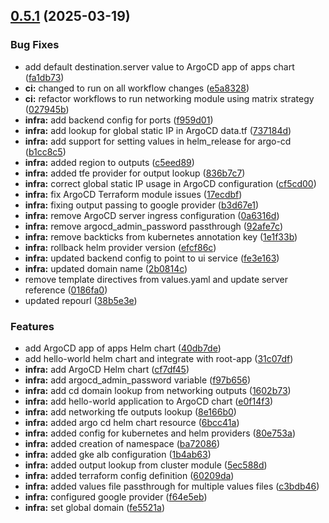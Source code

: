 ## [0.5.1](https://github.com/jolfr/data-project-example/compare/v0.5.0...v0.5.1) (2025-03-19)


### Bug Fixes

* add default destination.server value to ArgoCD app of apps chart ([fa1db73](https://github.com/jolfr/data-project-example/commit/fa1db738650d0ca93b3d0cd5e1b0c57d0c1d7a40))
* **ci:** changed to run on all workflow changes ([e5a8328](https://github.com/jolfr/data-project-example/commit/e5a8328a0a4d983977638919f3e7fa53b6d94690))
* **ci:** refactor workflows to run networking module using matrix strategy ([027945b](https://github.com/jolfr/data-project-example/commit/027945b9d3c926cdbbc4f3d2d1bb4fa1f3d274e9))
* **infra:** add backend config for ports ([f959d01](https://github.com/jolfr/data-project-example/commit/f959d01b46018ce51d8982f062de4781a46a1ee2))
* **infra:** add lookup for global static IP in ArgoCD data.tf ([737184d](https://github.com/jolfr/data-project-example/commit/737184dd10d1f0e8865679e37a3833e24977aa9d))
* **infra:** add support for setting values in helm_release for argo-cd ([b1cc8c5](https://github.com/jolfr/data-project-example/commit/b1cc8c51981de4f840d130bef2c0f073e0872db1))
* **infra:** added region to outputs ([c5eed89](https://github.com/jolfr/data-project-example/commit/c5eed8969ee7366adfe0ec38b485db5a00e0d0bb))
* **infra:** added tfe provider for output lookup ([836b7c7](https://github.com/jolfr/data-project-example/commit/836b7c72c41ab0829c0fd8470ce9fc8079a8d352))
* **infra:** correct global static IP usage in ArgoCD configuration ([cf5cd00](https://github.com/jolfr/data-project-example/commit/cf5cd00e4f3106f7df74993f8490afa3234d9a4c))
* **infra:** fix ArgoCD Terraform module issues ([17ecdbf](https://github.com/jolfr/data-project-example/commit/17ecdbfaf683309a5d3bd4b472ca6770ff59b04e))
* **infra:** fixing output passing to google provider ([b3d67e1](https://github.com/jolfr/data-project-example/commit/b3d67e135e81e8566a74b6b1aced5b8df45b980d))
* **infra:** remove ArgoCD server ingress configuration ([0a6316d](https://github.com/jolfr/data-project-example/commit/0a6316d74354ff4a071db2a2d9c6fb8bbd3a6fa0))
* **infra:** remove argocd_admin_password passthrough ([92afe7c](https://github.com/jolfr/data-project-example/commit/92afe7ccd41fab09b450bb37322778747db8a57d))
* **infra:** remove backticks from kubernetes annotation key ([1e1f33b](https://github.com/jolfr/data-project-example/commit/1e1f33b3ec9acb09a9bbf4de637a852317510141))
* **infra:** rollback helm provider version ([efcf86c](https://github.com/jolfr/data-project-example/commit/efcf86cbd12d95ff5b8226f36690021626acc228))
* **infra:** updated backend config to point to ui service ([fe3e163](https://github.com/jolfr/data-project-example/commit/fe3e163a457235ff979a7eeb421f9844dec8abb4))
* **infra:** updated domain name ([2b0814c](https://github.com/jolfr/data-project-example/commit/2b0814c6be5341d88f20f0a98904e75048d85e70))
* remove template directives from values.yaml and update server reference ([0186fa0](https://github.com/jolfr/data-project-example/commit/0186fa03e326622493703fec581827181a892edf))
* updated repourl ([38b5e3e](https://github.com/jolfr/data-project-example/commit/38b5e3e75cbd8e3f15735c4c5bd2b59e07f32633))


### Features

* add ArgoCD app of apps Helm chart ([40db7de](https://github.com/jolfr/data-project-example/commit/40db7de1f07c48e6ef37777d628d2db3926c74aa))
* add hello-world helm chart and integrate with root-app ([31c07df](https://github.com/jolfr/data-project-example/commit/31c07dfa9ce8d281c65045bdc8836433f7751e86))
* **infra:** add ArgoCD Helm chart ([cf7df45](https://github.com/jolfr/data-project-example/commit/cf7df45dbaaf08a95c9d019805ba22c503b9207f))
* **infra:** add argocd_admin_password variable ([f97b656](https://github.com/jolfr/data-project-example/commit/f97b656f35fd5c494bfbab7cfee48e1034bf49cf))
* **infra:** add cd domain lookup from networking outputs ([1602b73](https://github.com/jolfr/data-project-example/commit/1602b7345bdf2104c2fafd21954ce233d50d6869))
* **infra:** add hello-world application to ArgoCD chart ([e0f14f3](https://github.com/jolfr/data-project-example/commit/e0f14f319a721771052da4f53673eef617dd6b03))
* **infra:** add networking tfe outputs lookup ([8e166b0](https://github.com/jolfr/data-project-example/commit/8e166b07718bca70e05c23f1197198d8c0bf5dfd))
* **infra:** added argo cd helm chart resource ([6bcc41a](https://github.com/jolfr/data-project-example/commit/6bcc41a1a595a93d88965f09844f813c3d93d937))
* **infra:** added config for kubernetes and helm providers ([80e753a](https://github.com/jolfr/data-project-example/commit/80e753a208cca373de1ab26c5ea725f95fb4c10a))
* **infra:** added creation of namespace ([ba72086](https://github.com/jolfr/data-project-example/commit/ba720860d3eff3d1444e26352b81bc8609e8c148))
* **infra:** added gke alb configuration ([1b4ab63](https://github.com/jolfr/data-project-example/commit/1b4ab6375a482bb92ff23b99e0439a1e9c53efc7))
* **infra:** added output lookup from cluster module ([5ec588d](https://github.com/jolfr/data-project-example/commit/5ec588d536a47985d7544e1f0d1e4c328cac183c))
* **infra:** added terraform config definition ([60209da](https://github.com/jolfr/data-project-example/commit/60209dad07557a88c70612abfd59fab940bcc46b))
* **infra:** added values file passthrough for multiple values files ([c3bdb46](https://github.com/jolfr/data-project-example/commit/c3bdb467a19ba76b917f509c36ec0b541709003d))
* **infra:** configured google provider ([f64e5eb](https://github.com/jolfr/data-project-example/commit/f64e5eb9e2bd6f3cb0a7e9de64a3d66739ddecdf))
* **infra:** set global domain ([fe5521a](https://github.com/jolfr/data-project-example/commit/fe5521a6aaf8153d00656a25f1195c638a9051ac))



